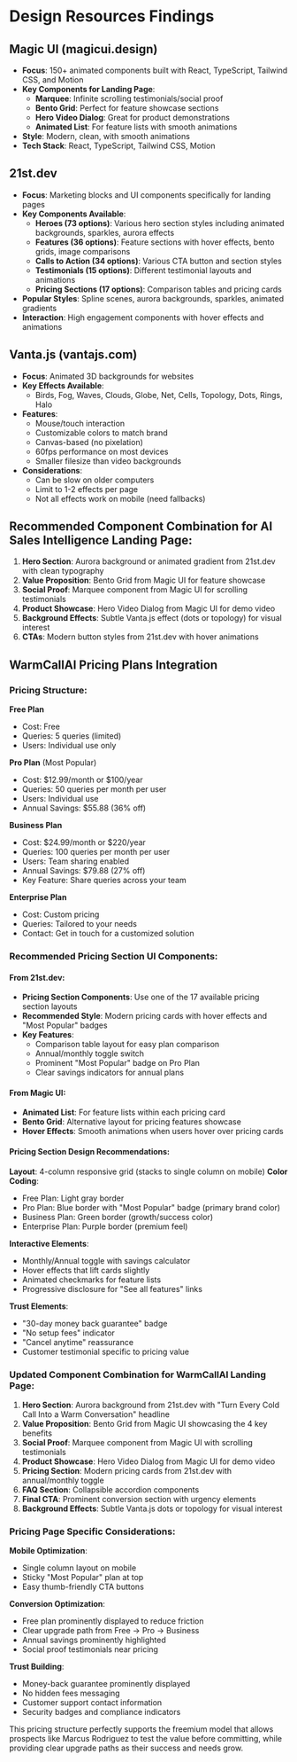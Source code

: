 # Design Resources Findings

## Magic UI (magicui.design)
- **Focus**: 150+ animated components built with React, TypeScript, Tailwind CSS, and Motion
- **Key Components for Landing Page**:
  - **Marquee**: Infinite scrolling testimonials/social proof
  - **Bento Grid**: Perfect for feature showcase sections
  - **Hero Video Dialog**: Great for product demonstrations
  - **Animated List**: For feature lists with smooth animations
- **Style**: Modern, clean, with smooth animations
- **Tech Stack**: React, TypeScript, Tailwind CSS, Motion

## 21st.dev
- **Focus**: Marketing blocks and UI components specifically for landing pages
- **Key Components Available**:
  - **Heroes (73 options)**: Various hero section styles including animated backgrounds, sparkles, aurora effects
  - **Features (36 options)**: Feature sections with hover effects, bento grids, image comparisons
  - **Calls to Action (34 options)**: Various CTA button and section styles
  - **Testimonials (15 options)**: Different testimonial layouts and animations
  - **Pricing Sections (17 options)**: Comparison tables and pricing cards
- **Popular Styles**: Spline scenes, aurora backgrounds, sparkles, animated gradients
- **Interaction**: High engagement components with hover effects and animations

## Vanta.js (vantajs.com)
- **Focus**: Animated 3D backgrounds for websites
- **Key Effects Available**:
  - Birds, Fog, Waves, Clouds, Globe, Net, Cells, Topology, Dots, Rings, Halo
- **Features**:
  - Mouse/touch interaction
  - Customizable colors to match brand
  - Canvas-based (no pixelation)
  - 60fps performance on most devices
  - Smaller filesize than video backgrounds
- **Considerations**: 
  - Can be slow on older computers
  - Limit to 1-2 effects per page
  - Not all effects work on mobile (need fallbacks)

## Recommended Component Combination for AI Sales Intelligence Landing Page:
1. **Hero Section**: Aurora background or animated gradient from 21st.dev with clean typography
2. **Value Proposition**: Bento Grid from Magic UI for feature showcase
3. **Social Proof**: Marquee component from Magic UI for scrolling testimonials
4. **Product Showcase**: Hero Video Dialog from Magic UI for demo video
5. **Background Effects**: Subtle Vanta.js effect (dots or topology) for visual interest
6. **CTAs**: Modern button styles from 21st.dev with hover animations



## WarmCallAI Pricing Plans Integration

### Pricing Structure:
**Free Plan**
- Cost: Free
- Queries: 5 queries (limited)
- Users: Individual use only

**Pro Plan** (Most Popular)
- Cost: $12.99/month or $100/year
- Queries: 50 queries per month per user
- Users: Individual use
- Annual Savings: $55.88 (36% off)

**Business Plan**
- Cost: $24.99/month or $220/year
- Queries: 100 queries per month per user
- Users: Team sharing enabled
- Annual Savings: $79.88 (27% off)
- Key Feature: Share queries across your team

**Enterprise Plan**
- Cost: Custom pricing
- Queries: Tailored to your needs
- Contact: Get in touch for a customized solution

### Recommended Pricing Section UI Components:

#### From 21st.dev:
- **Pricing Section Components**: Use one of the 17 available pricing section layouts
- **Recommended Style**: Modern pricing cards with hover effects and "Most Popular" badges
- **Key Features**: 
  - Comparison table layout for easy plan comparison
  - Annual/monthly toggle switch
  - Prominent "Most Popular" badge on Pro Plan
  - Clear savings indicators for annual plans

#### From Magic UI:
- **Animated List**: For feature lists within each pricing card
- **Bento Grid**: Alternative layout for pricing features showcase
- **Hover Effects**: Smooth animations when users hover over pricing cards

#### Pricing Section Design Recommendations:

**Layout**: 4-column responsive grid (stacks to single column on mobile)
**Color Coding**:
- Free Plan: Light gray border
- Pro Plan: Blue border with "Most Popular" badge (primary brand color)
- Business Plan: Green border (growth/success color)
- Enterprise Plan: Purple border (premium feel)

**Interactive Elements**:
- Monthly/Annual toggle with savings calculator
- Hover effects that lift cards slightly
- Animated checkmarks for feature lists
- Progressive disclosure for "See all features" links

**Trust Elements**:
- "30-day money back guarantee" badge
- "No setup fees" indicator
- "Cancel anytime" reassurance
- Customer testimonial specific to pricing value

### Updated Component Combination for WarmCallAI Landing Page:

1. **Hero Section**: Aurora background from 21st.dev with "Turn Every Cold Call Into a Warm Conversation" headline
2. **Value Proposition**: Bento Grid from Magic UI showcasing the 4 key benefits
3. **Social Proof**: Marquee component from Magic UI with scrolling testimonials
4. **Product Showcase**: Hero Video Dialog from Magic UI for demo video
5. **Pricing Section**: Modern pricing cards from 21st.dev with annual/monthly toggle
6. **FAQ Section**: Collapsible accordion components
7. **Final CTA**: Prominent conversion section with urgency elements
8. **Background Effects**: Subtle Vanta.js dots or topology for visual interest

### Pricing Page Specific Considerations:

**Mobile Optimization**: 
- Single column layout on mobile
- Sticky "Most Popular" plan at top
- Easy thumb-friendly CTA buttons

**Conversion Optimization**:
- Free plan prominently displayed to reduce friction
- Clear upgrade path from Free → Pro → Business
- Annual savings prominently highlighted
- Social proof testimonials near pricing

**Trust Building**:
- Money-back guarantee prominently displayed
- No hidden fees messaging
- Customer support contact information
- Security badges and compliance indicators

This pricing structure perfectly supports the freemium model that allows prospects like Marcus Rodriguez to test the value before committing, while providing clear upgrade paths as their success and needs grow.


